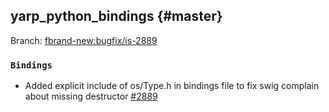 yarp_python_bindings {#master}
------------------------------

Branch: [fbrand-new:bugfix/is-2889](https://github.com/fbrand-new/yarp/tree/bugfix/is-2889)

### `Bindings`

* Added explicit include of os/Type.h in bindings file to fix swig complain about missing destructor [#2889](https://github.com/robotology/yarp/issues/2889)